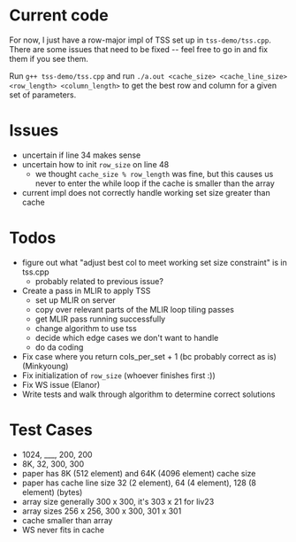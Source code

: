 # Current code

For now, I just have a row-major impl of TSS set up in `tss-demo/tss.cpp`. There are some issues that need to be fixed -- feel free to go in and fix them if you see them.

Run `g++ tss-demo/tss.cpp` and run `./a.out <cache_size> <cache_line_size> <row_length> <column_length>` to get the best row and column for a given set of parameters.

# Issues

- uncertain if line 34 makes sense
- uncertain how to init `row_size` on line 48
    - we thought `cache_size % row_length` was fine, but this causes us never to enter the while loop if the cache is smaller than the array
- current impl does not correctly handle working set size greater than cache

# Todos
- figure out what "adjust best col to meet working set size constraint" is in tss.cpp
    - probably related to previous issue?
- Create a pass in MLIR to apply TSS 
    - set up MLIR on server
    - copy over relevant parts of the MLIR loop tiling passes
    - get MLIR pass running successfully
    - change algorithm to use tss
    - decide which edge cases we don't want to handle  
    - do da coding
- Fix case where you return cols_per_set + 1 (bc probably correct as is) (Minkyoung)
- Fix initialization of `row_size` (whoever finishes first :))
- Fix WS issue (Elanor)
- Write tests and walk through algorithm to determine correct solutions

# Test Cases
- 1024, ___, 200, 200
- 8K, 32, 300, 300
- paper has 8K (512 element) and 64K (4096 element) cache size
- paper has cache line size 32 (2 element), 64 (4 element), 128 (8 element) (bytes)
- array size generally 300 x 300, it's 303 x 21 for liv23
- array sizes 256 x 256, 300 x 300, 301 x 301
- cache smaller than array
- WS never fits in cache
